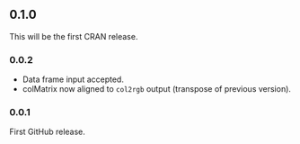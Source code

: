 
## 0.1.0

This will be the first CRAN release.

### 0.0.2

- Data frame input accepted.
- colMatrix now aligned to `col2rgb` output (transpose of previous version).

### 0.0.1

First GitHub release.
